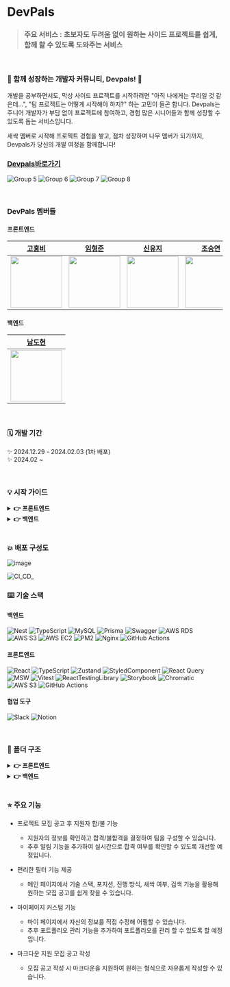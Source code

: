 # **DevPals**

> ### 주요 서비스 : 초보자도 두려움 없이 원하는 사이드 프로젝트를 쉽게, 함께 할 수 있도록 도와주는 서비스<br>
<br>

### 🌱 함께 성장하는 개발자 커뮤니티, Devpals! 🌳

개발을 공부하면서도, 막상 사이드 프로젝트를 시작하려면 "아직 나에게는 무리일 것 같은데...", "팀 프로젝트는 어떻게 시작해야 하지?" 하는 고민이 들곤 합니다.
Devpals는 주니어 개발자가 부담 없이 프로젝트에 참여하고, 경험 많은 시니어들과 함께 성장할 수 있도록 돕는 서비스입니다.

새싹 멤버로 시작해 프로젝트 경험을 쌓고, 점차 성장하며 나무 멤버가 되기까지, Devpals가 당신의 개발 여정을 함께합니다!
<br>

### [Devpals바로가기](https://www.devpals.site)
![Group 5](https://github.com/user-attachments/assets/d66f8f2c-2d40-46c8-8bb3-dbd100ba884b)
![Group 6](https://github.com/user-attachments/assets/0c7db5b9-9ab4-4e52-9b1a-c5df5532dad0)
![Group 7](https://github.com/user-attachments/assets/3a24ee66-7f57-4f86-8234-fd6d4de0f3a8)
![Group 8](https://github.com/user-attachments/assets/2ad9b23b-63dc-4bef-ab24-bf04c0e7a0ff)


<br>

### DevPals 멤버들

#### 프론트엔드

| [고홍비](https://github.com/HongbiKo)                                          | [임형준](https://github.com/hyeongjun6364)                                      | [신유지](https://github.com/YouD0313)                                           | [조승연](https://github.com/layout-SY)                                          |
| ------------------------------------------------------------------------------ | ------------------------------------------------------------------------------- | ------------------------------------------------------------------------------- | ------------------------------------------------------------------------------- |
| <img src="https://avatars.githubusercontent.com/u/83524159?v=4" width="120" /> | <img src="https://avatars.githubusercontent.com/u/100831607?v=4" width="120" /> | <img src="https://avatars.githubusercontent.com/u/102004480?v=4" width="120" /> | <img src="https://avatars.githubusercontent.com/u/111514472?v=4" width="120" /> |


#### 백엔드

| [남도현](https://github.com/NamDoHyeon2)                                       |
| ------------------------------------------------------------------------------ |
| <img src="https://avatars.githubusercontent.com/u/127714717?v=4" width="120" /> |


<br>

### 🗓 개발 기간

✨ 2024.12.29 - 2024.02.03 (1차 배포)
<br>
✨ 2024.02 ~

<br>

### 💡 시작 가이드

<details>
<summary><strong>👉 프론트엔드</strong></summary>
<div markdown="1">

#### 📍 실행 환경

- Node.js 20.18.1
- `.env 파일`에 아래의 항목들이 있어야 합니다.

  - `VITE_APP_API_BASE_URL` : 서버 주소
  - `VITE_APP_IMAGE_CDN_URL` : 이미지 CDN 주소

#### 📍 프로젝트 실행

- 프로젝트 클론

```bash
$ git clone https://github.com/D3vPals/frontend.git
```

- 의존성 설치

```bash
$ npm install
```

- 실행

```bash
$ npm run dev
```

</div>
</details>

<details>
<summary><strong>👉 백엔드</strong></summary>

<div markdown="1">

#### [백엔드 실행 가이드](https://github.com/D3vPals/backend?tab=readme-ov-file#%ED%94%84%EB%A1%9C%EC%A0%9D%ED%8A%B8-%EC%8B%A4%ED%96%89%ED%95%98%EA%B8%B0)

</div>
</details>

<br>

### 💥 배포 구성도
![image](https://github.com/user-attachments/assets/cad34865-1692-498a-a89c-d83456903a8e)

![CI_CD_](https://github.com/user-attachments/assets/5125750b-ea35-47ab-a935-19b061da1ac9)
<br>

### ⌨️ 기술 스택

#### 백엔드

![Nest](https://img.shields.io/badge/nestjs-%23E0234E.svg?style=for-the-badge&logo=nestjs&logoColor=white) ![TypeScript](https://img.shields.io/badge/typescript-%23007ACC.svg?style=for-the-badge&logo=typescript&logoColor=white) ![MySQL](https://img.shields.io/badge/mysql-4479A1.svg?style=for-the-badge&logo=mysql&logoColor=white) ![Prisma](https://img.shields.io/badge/Prisma-3982CE?style=for-the-badge&logo=Prisma&logoColor=white) ![Swagger](https://img.shields.io/badge/-Swagger-85EA2D?style=for-the-badge&logo=swagger&logoColor=white) ![AWS RDS](https://img.shields.io/badge/AWS%20RDS-527FFF.svg?style=for-the-badge&logo=amazonrds&logoColor=white) ![AWS S3](https://img.shields.io/badge/AWS%20S3-569A31.svg?style=for-the-badge&logo=amazons3&logoColor=white) ![AWS EC2](https://img.shields.io/badge/AWS%20EC2-FF9900.svg?style=for-the-badge&logo=amazonec2&logoColor=white) ![PM2](https://img.shields.io/badge/pm2-2B037A.svg?style=for-the-badge&logo=pm2&logoColor=white) ![Nginx](https://img.shields.io/badge/nginx-009639.svg?style=for-the-badge&logo=nginx&logoColor=white)
![GitHub Actions](https://img.shields.io/badge/GitHub%20Actions-2088FF.svg?style=for-the-badge&logo=githubactions&logoColor=white)

#### 프론트엔드

![React](https://img.shields.io/badge/react-%2320232a.svg?style=for-the-badge&logo=react&logoColor=%2361DAFB)
![TypeScript](https://img.shields.io/badge/typescript-%23007ACC.svg?style=for-the-badge&logo=typescript&logoColor=white)
![Zustand](https://img.shields.io/badge/zustand-%23181717.svg?style=for-the-badge&logo=zustand&logoColor=white)
![StyledComponent](https://img.shields.io/badge/Styled_Components-DB7093?style=for-the-badge&logo=styled-components&logoColor=white)
![React Query](https://img.shields.io/badge/-React%20Query-FF4154?style=for-the-badge&logo=react%20query&logoColor=white)
![MSW](https://img.shields.io/badge/MSW-FF6A33?style=for-the-badge&logo=mockserviceworker&logoColor=white)
![Vitest](https://img.shields.io/badge/Vitest-6E9F18?style=for-the-badge&logo=Vitest&logoColor=white)
![ReactTestingLibrary](https://img.shields.io/badge/RTL-E33332?style=for-the-badge&logo=testinglibrary&logoColor=white)
![Storybook](https://img.shields.io/badge/Storybook-FF4785?style=for-the-badge&logo=Storybook&logoColor=white)
![Chromatic](https://img.shields.io/badge/chromatic-FC521F.svg?style=for-the-badge&logo=Chromatic&logoColor=white)
![AWS S3](https://img.shields.io/badge/AWS%20S3-569A31.svg?style=for-the-badge&logo=amazons3&logoColor=white)
![GitHub Actions](https://img.shields.io/badge/GitHub%20Actions-2088FF.svg?style=for-the-badge&logo=githubactions&logoColor=white)

#### 협업 도구

![Slack](https://img.shields.io/badge/Slack-4A154B?style=for-the-badge&logo=slack&logoColor=white)
![Notion](https://img.shields.io/badge/Notion-%23000000.svg?style=for-the-badge&logo=notion&logoColor=white)

<br>

### 📂 폴더 구조

<details>
<summary><strong>👉 프론트엔드</strong></summary>
<div markdown='1'>

```
src/
├── api/                 # API 호출 및 관련 로직
├── assets/              # 이미지 및 정적 파일
├── constants/           # 상수 관련 파일
├── hooks/               # 커스텀 훅
├── context/             # 콘텍스트 관련 파일
├── models/              # 페이지별 타입 파일
├── mocks/               # Mock 데이터
├── pages/               # 페이지 컴포넌트
├── routes/              # 라우트 설정
├── store/               # 전역상태 관련 파일
├── styles/              # 전역스타일 관련 파일
├── components/          # UI 컴포넌트 (컴포넌트별 스타일 파일과 함께 정리)
└── utils/               # 유틸리티 함수 및 모듈
```

</div>
</details>

<details>
<summary><strong>👉 백엔드</strong></summary>
<div markdown='1'>

#### [백엔드 폴더구조](https://github.com/D3vPals/backend?tab=readme-ov-file#%ED%8F%B4%EB%8D%94-%EA%B5%AC%EC%A1%B0)

</div>
</details>

<br>

### ⭐️ 주요 기능

- 프로젝트 모집 공고 후 지원자 합/불 기능

  - 지원자의 정보를 확인하고 합격/불합격을 결정하여 팀을 구성할 수 있습니다.
  - 추후 알림 기능을 추가하여 실시간으로 합격 여부를 확인할 수 있도록 개선할 예정입니다.

- 편리한 필터 기능 제공

  - 메인 페이지에서 기술 스택, 포지션, 진행 방식, 새싹 여부, 검색 기능을 활용해 원하는 모집 공고를 쉽게 찾을 수 있습니다.

- 마이페이지 커스텀 기능

  - 마이 페이지에서 자신의 정보를 직접 수정해 어필할 수 있습니다.
  - 추후 포트폴리오 관리 기능을 추가하여 포트폴리오를 관리 할 수 있도록 할 예정입니다.

- 마크다운 지원 모집 공고 작성
  - 모집 공고 작성 시 마크다운을 지원하여 원하는 형식으로 자유롭게 작성할 수 있습니다.

<br>

<br>
